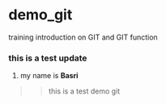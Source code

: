 # demo_git
training introduction on GIT and GIT function
### this is a test update
1. my name is **Basri**
>> this is a test demo git